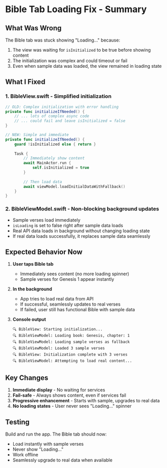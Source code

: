 # Bible Tab Loading Fix - Summary

## What Was Wrong
The Bible tab was stuck showing "Loading..." because:
1. The view was waiting for `isInitialized` to be true before showing content
2. The initialization was complex and could timeout or fail
3. Even when sample data was loaded, the view remained in loading state

## What I Fixed

### 1. BibleView.swift - Simplified initialization
```swift
// OLD: Complex initialization with error handling
private func initializeIfNeeded() {
    // ... lots of complex async code
    // ... could fail and leave isInitialized = false
}

// NEW: Simple and immediate
private func initializeIfNeeded() {
    guard !isInitialized else { return }
    
    Task {
        // Immediately show content
        await MainActor.run {
            self.isInitialized = true
        }
        
        // Then load data
        await viewModel.loadInitialDataWithFallback()
    }
}
```

### 2. BibleViewModel.swift - Non-blocking background updates
- Sample verses load immediately
- `isLoading` is set to false right after sample data loads
- Real API data loads in background without changing loading state
- If real data loads successfully, it replaces sample data seamlessly

## Expected Behavior Now

1. **User taps Bible tab**
   - Immediately sees content (no more loading spinner)
   - Sample verses for Genesis 1 appear instantly

2. **In the background**
   - App tries to load real data from API
   - If successful, seamlessly updates to real verses
   - If failed, user still has functional Bible with sample data

3. **Console output**
   ```
   🔍 BibleView: Starting initialization...
   🔍 BibleViewModel: Loading book: Genesis, chapter: 1
   🔍 BibleViewModel: Loading sample verses as fallback
   🔍 BibleViewModel: Loaded 3 sample verses
   🔍 BibleView: Initialization complete with 3 verses
   🔍 BibleViewModel: Attempting to load real content...
   ```

## Key Changes
1. **Immediate display** - No waiting for services
2. **Fail-safe** - Always shows content, even if services fail
3. **Progressive enhancement** - Starts with sample, upgrades to real data
4. **No loading states** - User never sees "Loading..." spinner

## Testing
Build and run the app. The Bible tab should now:
- Load instantly with sample verses
- Never show "Loading..." 
- Work offline
- Seamlessly upgrade to real data when available